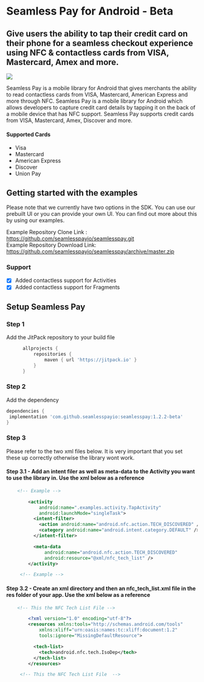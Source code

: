 # Seamless Pay for Android - Beta

## Give users the ability to tap their credit card on their phone for a seamless checkout experience using NFC & contactless cards from VISA, Mastercard, Amex and more.

[![](https://jitpack.io/v/seamlesspayio/seamlesspay.svg)](https://jitpack.io/#seamlesspayio/seamlesspay)

Seamless Pay is a mobile library for Android that gives merchants the ability to read contactless cards from VISA, Mastercard, American Express and more through NFC.
Seamless Pay is a mobile library for Android which allows developers to capture credit card details by tapping it on the back of a mobile device that has NFC support.
Seamless Pay supports credit cards from VISA, Mastercard, Amex, Discover and more.

#### Supported Cards
 - Visa
 - Mastercard
 - American Express
 - Discover
 - Union Pay

## Getting started with the examples
Please note that we currently have two options in the SDK. You can use our prebuilt UI or you can provide your own UI.
You can find out more about this by using our examples.

Example Repository Clone Link : https://github.com/seamlesspayio/seamlesspay.git </br>
Example Repository Download Link: https://github.com/seamlesspayio/seamlesspay/archive/master.zip

### Support

- [x] Added contactless support for Activities
- [x] Added contactless support for Fragments

## Setup Seamless Pay

### Step 1
Add the JitPack repository to your build file
```groovy
      allprojects {
          repositories {
              maven { url 'https://jitpack.io' }
          }
      }
```

### Step 2
Add the dependency
```groovy
dependencies {
 implementation 'com.github.seamlesspayio:seamlesspay:1.2.2-beta'
}
```

### Step 3
Please refer to the two xml files below. It is very important that you set these up correctly otherwise the library wont work.

#### Step 3.1 - Add an intent filer as well as meta-data to the Activity you want to use the library in. Use the xml below as a reference
```xml
    <!-- Example -->

        <activity
            android:name=".examples.activity.TapActivity"
            android:launchMode="singleTask">
          <intent-filter>
            <action android:name="android.nfc.action.TECH_DISCOVERED" />
            <category android:name="android.intent.category.DEFAULT" />
          </intent-filter>

          <meta-data
              android:name="android.nfc.action.TECH_DISCOVERED"
              android:resource="@xml/nfc_tech_list" />
        </activity>

     <!-- Example -->
```

#### Step 3.2 - Create an xml directory and then an nfc_tech_list.xml file in the res folder of your app. Use the xml below as a reference
```xml
    <!-- This the NFC Tech List File -->

        <?xml version="1.0" encoding="utf-8"?>
        <resources xmlns:tools="http://schemas.android.com/tools"
            xmlns:xliff="urn:oasis:names:tc:xliff:document:1.2"
            tools:ignore="MissingDefaultResource">

          <tech-list>
            <tech>android.nfc.tech.IsoDep</tech>
          </tech-list>
        </resources>

     <!-- This the NFC Tech List File  -->
```